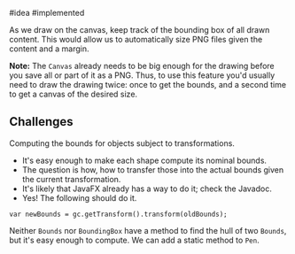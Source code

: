 #idea #implemented 

As we draw on the canvas, keep track of the bounding box of all drawn content.  This would allow us to automatically size PNG files given the content and a margin.

**Note:** The `Canvas` already needs to be big enough for the drawing before you save all or part of it as a PNG.  Thus, to use this feature you'd usually need
to draw the drawing twice: once to get the bounds, and a second time to get a canvas of the desired size.

## Challenges

Computing the bounds for objects subject to transformations.

- It's easy enough to make each shape compute its nominal bounds.
- The question is how, how to transfer those into the actual bounds given the current transformation.
- It's likely that JavaFX already has a way to do it; check the Javadoc.
- Yes! The following should do it.

```
var newBounds = gc.getTransform().transform(oldBounds);
```

Neither `Bounds` nor `BoundingBox` have a method to find the hull of two `Bounds`, but it's easy enough to compute.  We can add a static method to `Pen`.